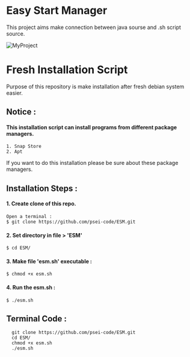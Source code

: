 # Easy Start Manager 
  This project aims make connection between java sourse and .sh script source.

  ![MyProject](https://user-images.githubusercontent.com/89227429/130315396-ac5f1721-4ec7-4c6c-af69-427ab0ecb579.png)
 
 # Fresh Installation Script
Purpose of this repository is make installation after fresh debian system easier.

## Notice :
#### This installation script can install programs from different package managers.
    1. Snap Store
    2. Apt

If you want to do this installation please be sure about these package managers.
    
## Installation Steps :
#### 1. Create clone of this repo.
    Open a terminal : 
    $ git clone https://github.com/psei-code/ESM.git

#### 2. Set directory in file > 'ESM'
    $ cd ESM/

#### 3. Make file 'esm.sh' executable : 
    $ chmod +x esm.sh

#### 4. Run the esm.sh :
    $ ./esm.sh
        
## Terminal Code :
      git clone https://github.com/psei-code/ESM.git
      cd ESM/
      chmod +x esm.sh
      ./esm.sh
  
